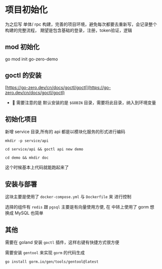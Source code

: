 # 项目初始化

为之后写 单体/ rpc 构建，完善的项目环境，避免每次都要去重新写，会记录整个构建的完整流程，
期望是包含基础的登录，注册，token验证，逻辑

## mod 初始化

go mod init go-zero-demo

## goctl 的安装

[https://go-zero.dev/cn/docs/goctl/goctl](https://go-zero.dev/cn/docs/goctl/goctl)

- 👀 需要注意的是 默认安装的是 `$GOBIN` 目录，需要将此目录，纳入到环境变量

## 初始化项目

新增 service 目录,所有的 api 都是以模块化服务的形式进行编码

```shell
mkdir -p service/api

cd service/api && goctl api new demo

cd demo && mkdir doc
```

这个时候基本上代码就能跑起来了

## 安装与部署

这块主要是使用了 `docker-compose.yml` 与 `Dockerfile` 来 进行控制

选择的组件有 `redis` 跟 `pgsql`  主要是有向量使用方便, 在 中转上使用了 gorm 想换成 MySQL 也简单

## 其他
需要在 goland 安装 `goctl` 插件，这样右键有快捷方式很方便

需要安装 `gentool` 来实现 `gorm` 的代码生成

```shell
go install gorm.io/gen/tools/gentool@latest
```